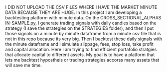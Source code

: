 I DID NOT UPLOAD THE CSV FILES WHERE I HAVE THE MARKET MINUTE DATA BECAUSE THEY ARE HUGE.
In this project I am developing a backtesting platform with minute data. On the CROSS_SECTIONAL_ALPHAS IN-SAMPLE.py, I generate trading signals with daily candles based on the strategy (I save the strategies on the STRATEGIES folder), and then I put those signals on a minute by minute dataframe from a minute csv file that is not in this repo because its very big. Then I backtest these daily signals with the minute dataframe and I simulate slippage, fees, stop loss, take profit and capital allocation. Here I am trying to find efficient portafolio stratgies that allocate capital to different assets.
My goal is to have a platform that lets me backtest hypostheis or trading strategies accorss many assets that will save me time. 
